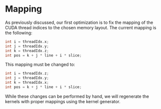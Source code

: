 # Mapping
As previously discussed, our first optimization is to fix the mapping of the
CUDA thread indices to the chosen memory layout. The current mapping is the
following:
```c
int i = threadIdx.x;
int j = threadIdx.y;
int k = threadIdx.z;
int pos = k + j * line + i * slice;
```
This mapping must be changed to:

```c
int i = threadIdx.z;
int j = threadIdx.y;
int k = threadIdx.x;
int pos = k + j * line + i * slice;
```

While these changes can be performed by hand, we will regenerate the kernels
with proper mappings using the kernel generator.
